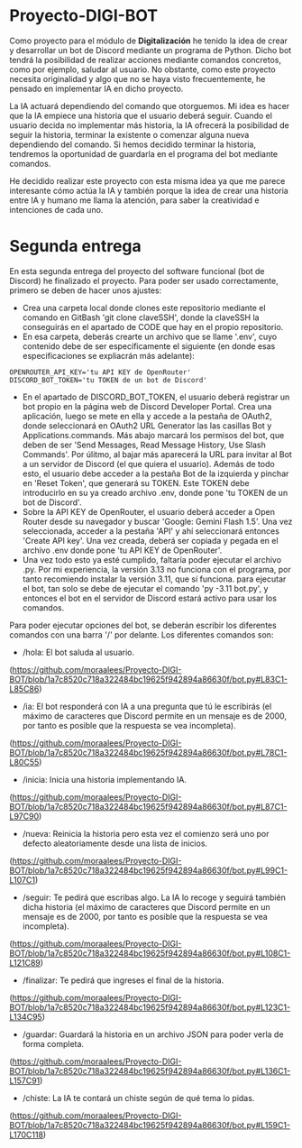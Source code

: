 # Proyecto-DIGI-BOT

Como proyecto para el módulo de **Digitalización** he tenido la idea de crear y desarrollar un bot de Discord mediante un programa de Python. Dicho bot tendrá la posibilidad de realizar acciones mediante comandos concretos, como por ejemplo, saludar al usuario. No obstante, como este proyecto necesita originalidad y algo que no se haya visto frecuentemente, he pensado en implementar IA en dicho proyecto.

La IA actuará dependiendo del comando que otorguemos. Mi idea es hacer que la IA empiece una historia que el usuario deberá seguir. Cuando el usuario decida no implementar más historia, la IA ofrecerá la posibilidad de seguir la historia, terminar la existente o comenzar alguna nueva dependiendo del comando. Si hemos decidido terminar la historia, tendremos la oportunidad de guardarla en el programa del bot mediante comandos.

He decidido realizar este proyecto con esta misma idea ya que me parece interesante cómo actúa la IA y también porque la idea de crear una historia entre IA y humano me llama la atención, para saber la creatividad e intenciones de cada uno.

# Segunda entrega

En esta segunda entrega del proyecto del software funcional (bot de Discord) he finalizado el proyecto. Para poder ser usado correctamente, primero se deben de hacer unos ajustes:

- Crea una carpeta local donde clones este repositorio mediante el comando en GitBash 'git clone claveSSH', donde la claveSSH la conseguirás en el apartado de CODE que hay en el propio repositorio.
- En esa carpeta, deberás crearte un archivo que se llame '.env', cuyo contenido debe de ser específicamente el siguiente (en donde esas especificaciones se expliacrán más adelante):
```
OPENROUTER_API_KEY='tu API KEY de OpenRouter'
DISCORD_BOT_TOKEN='tu TOKEN de un bot de Discord'
```
- En el apartado de DISCORD_BOT_TOKEN, el usuario deberá registrar un bot propio en la página web de Discord Developer Portal. Crea una aplicación, luego se mete en ella y accede a la pestaña de OAuth2, donde seleccionará en OAuth2 URL Generator las las casillas Bot y Applications.commands. Más abajo marcará los permisos del bot, que deben de ser 'Send Messages, Read Message History, Use Slash Commands'. Por úlitmo, al bajar más aparecerá la URL para invitar al Bot a un servidor de Discord (el que quiera el usuario). Además de todo esto, el usuario debe acceder a la pestaña Bot de la izquierda y pinchar en 'Reset Token', que generará su TOKEN. Este TOKEN debe introducirlo en su ya creado archivo .env, donde pone 'tu TOKEN de un bot de Discord'.
- Sobre la API KEY de OpenRouter, el usuario deberá acceder a Open Router desde su navegador y buscar 'Google: Gemini Flash 1.5'. Una vez seleccionada, acceder a la pestaña 'API' y ahí seleccionará entonces 'Create API key'. Una vez creada, deberá ser copiada y pegada en el archivo .env donde pone 'tu API KEY de OpenRouter'.
- Una vez todo esto ya esté cumplido, faltaría poder ejecutar el archivo .py. Por mi experiencia, la versión 3.13 no funciona con el programa, por tanto recomiendo instalar la versión 3.11, que sí funciona. para ejecutar el bot, tan solo se debe de ejecutar el comando 'py -3.11 bot.py', y entonces el bot en el servidor de Discord estará activo para usar los comandos.

Para poder ejecutar opciones del bot, se deberán escribir los diferentes comandos con una barra '/' por delante. Los diferentes comandos son:

- /hola: El bot saluda al usuario.

(https://github.com/moraalees/Proyecto-DIGI-BOT/blob/1a7c8520c718a322484bc19625f942894a86630f/bot.py#L83C1-L85C86)

- /ia: El bot responderá con IA a una pregunta que tú le escribirás (el máximo de caracteres que Discord permite en un mensaje es de 2000, por tanto es posible que la respuesta se vea incompleta).

(https://github.com/moraalees/Proyecto-DIGI-BOT/blob/1a7c8520c718a322484bc19625f942894a86630f/bot.py#L78C1-L80C55)

- /inicia: Inicia una historia implementando IA.

(https://github.com/moraalees/Proyecto-DIGI-BOT/blob/1a7c8520c718a322484bc19625f942894a86630f/bot.py#L87C1-L97C90)


- /nueva: Reinicia la historia pero esta vez el comienzo será uno por defecto aleatoriamente desde una lista de inicios.

(https://github.com/moraalees/Proyecto-DIGI-BOT/blob/1a7c8520c718a322484bc19625f942894a86630f/bot.py#L99C1-L107C1)


- /seguir: Te pedirá que escribas algo. La IA lo recoge y seguirá también dicha historia (el máximo de caracteres que Discord permite en un mensaje es de 2000, por tanto es posible que la respuesta se vea incompleta).

(https://github.com/moraalees/Proyecto-DIGI-BOT/blob/1a7c8520c718a322484bc19625f942894a86630f/bot.py#L108C1-L121C89)


- /finalizar: Te pedirá que ingreses el final de la historia.

(https://github.com/moraalees/Proyecto-DIGI-BOT/blob/1a7c8520c718a322484bc19625f942894a86630f/bot.py#L123C1-L134C95)

- /guardar: Guardará la historia en un archivo JSON para poder verla de forma completa.

(https://github.com/moraalees/Proyecto-DIGI-BOT/blob/1a7c8520c718a322484bc19625f942894a86630f/bot.py#L136C1-L157C91)

- /chiste: La IA te contará un chiste según de qué tema lo pidas.

(https://github.com/moraalees/Proyecto-DIGI-BOT/blob/1a7c8520c718a322484bc19625f942894a86630f/bot.py#L159C1-L170C118)
